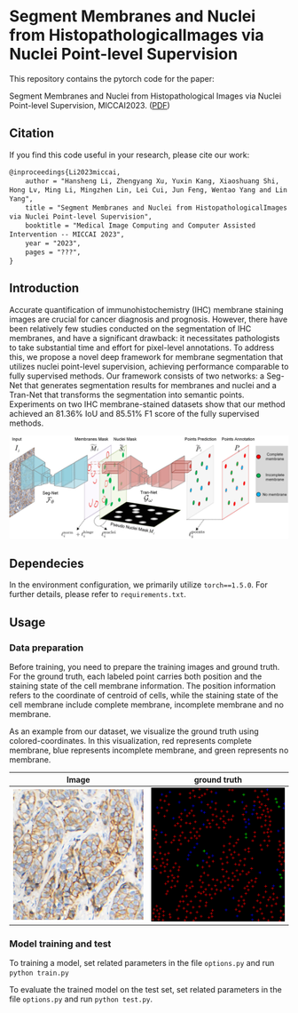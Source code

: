 # Segment Membranes and Nuclei from HistopathologicalImages via Nuclei Point-level Supervision

This repository contains the pytorch code for the paper:

Segment Membranes and Nuclei from Histopathological Images via Nuclei Point-level Supervision, MICCAI2023. ([PDF](https://doi.org/))

## Citation

If you find this code useful in your research, please cite our work:

```
@inproceedings{Li2023miccai,
    author = "Hansheng Li, Zhengyang Xu, Yuxin Kang, Xiaoshuang Shi, Hong Lv, Ming Li, Mingzhen Lin, Lei Cui, Jun Feng, Wentao Yang and Lin Yang",
    title = "Segment Membranes and Nuclei from HistopathologicalImages via Nuclei Point-level Supervision",
    booktitle = "Medical Image Computing and Computer Assisted Intervention -- MICCAI 2023",
    year = "2023",
    pages = "???",
}
```

## Introduction
Accurate quantification of immunohistochemistry (IHC) membrane staining images are crucial for cancer diagnosis and prognosis.
However, there have been relatively few studies conducted on the segmentation of IHC membranes, and have a significant drawback: it necessitates pathologists to take substantial time and effort for pixel-level annotations. 
To address this, we propose a novel deep framework for membrane segmentation that utilizes nuclei point-level supervision, achieving performance comparable to fully supervised methods.
Our framework consists of two networks: a Seg-Net that generates segmentation results for membranes and nuclei and a Tran-Net that transforms the segmentation into semantic points.
Experiments on two IHC membrane-stained datasets show that our method achieved an 81.36% IoU and 85.51% F1 score of the fully supervised methods. 


![](images/method.png)




## Dependecies
In the environment configuration, we primarily utilize `torch==1.5.0`.
For further details, please refer to `requirements.txt`.

## Usage

### Data preparation
Before training, you need to prepare the training images and ground truth. 
For the ground truth, each labeled point carries both position and the staining state of the cell membrane information. 
The position information refers to the coordinate of centroid of cells, while the staining state of the cell membrane include complete membrane, incomplete membrane and no membrane.

As an example from our dataset, we visualize the ground truth using colored-coordinates.
In this visualization, red represents complete membrane, blue represents incomplete membrane, and green represents no membrane.


| Image | ground truth |
| -----|-----| 
| ![](images/train_img.png) | ![](images/label.png) | 



### Model training and test
To training a model, set related parameters in the file `options.py` and run `python train.py`

To evaluate the trained model on the test set, set related parameters in the file `options.py` and run `python test.py`. 
